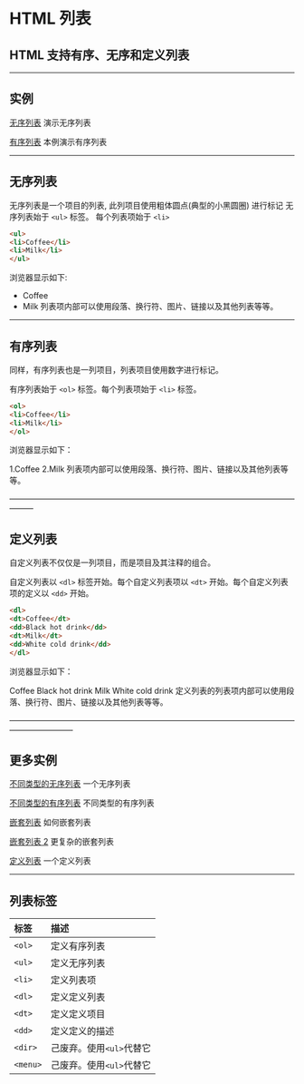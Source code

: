 # HTML 列表

## HTML 支持有序、无序和定义列表

________________________________________

## 实例

[无序列表](http://www.w3school.com.cn/tiy/t.asp?f=html_list_unordered)
演示无序列表

[有序列表](http://www.w3school.com.cn/tiy/t.asp?f=html_list_ordered)
本例演示有序列表

________________________________________

## 无序列表
无序列表是一个项目的列表, 此列项目使用粗体圆点(典型的小黑圆圈) 进行标记
无序列表始于 `<ul>` 标签。 每个列表项始于 `<li>`

```html
<ul>
<li>Coffee</li>
<li>Milk</li>
</ul>
```
浏览器显示如下:
- Coffee
- Milk
列表项内部可以使用段落、换行符、图片、链接以及其他列表等等。

________________________________________

## 有序列表

同样，有序列表也是一列项目，列表项目使用数字进行标记。

有序列表始于 `<ol>` 标签。每个列表项始于 `<li>` 标签。

```html
<ol>
<li>Coffee</li>
<li>Milk</li>
</ol>
```

浏览器显示如下：

1.Coffee
2.Milk
列表项内部可以使用段落、换行符、图片、链接以及其他列表等等。

———————————————————————————————————————

## 定义列表
自定义列表不仅仅是一列项目，而是项目及其注释的组合。

自定义列表以 `<dl>` 标签开始。每个自定义列表项以 `<dt>` 开始。每个自定义列表项的定义以 `<dd>` 开始。

```html
<dl>
<dt>Coffee</dt>
<dd>Black hot drink</dd>
<dt>Milk</dt>
<dd>White cold drink</dd>
</dl>
```

浏览器显示如下：

Coffee
Black hot drink
Milk
White cold drink
定义列表的列表项内部可以使用段落、换行符、图片、链接以及其他列表等等。

————————————————————————————————————————————

## 更多实例
[不同类型的无序列表](http://www.w3school.com.cn/tiy/t.asp?f=html_lists_unordered)
一个无序列表

[不同类型的有序列表](http://www.w3school.com.cn/tiy/t.asp?f=html_lists_ordered)
不同类型的有序列表

[嵌套列表](http://www.w3school.com.cn/tiy/t.asp?f=html_lists_nested)
如何嵌套列表

[嵌套列表 2](http://www.w3school.com.cn/tiy/t.asp?f=html_lists_nested2)
更复杂的嵌套列表

[定义列表](http://www.w3school.com.cn/tiy/t.asp?f=html_list_definition)
一个定义列表

____________________________________________

## 列表标签
标签|描述
:------|:------
`<ol>` | 定义有序列表
`<ul>` | 定义无序列表
`<li>` | 定义列表项
`<dl>` | 定义定义列表
`<dt>` | 定义定义项目
`<dd>` | 定义定义的描述
`<dir>` | 己废弃。使用`<ul>`代替它
`<menu>` | 己废弃。使用`<ul>`代替它